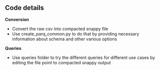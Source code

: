 ## Code details

**Conversion**
- Convert the raw csv into compacted snappy file
- Use create_parq_common.py to do that by providing necessary information about schema and other various options

**Queries**
- Use queries folder to try the different queries for different use cases by editing the file point to compacted snappy output
